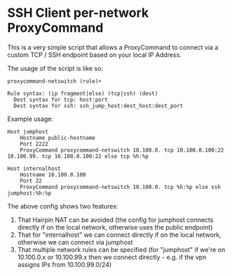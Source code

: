 SSH Client per-network ProxyCommand
===================================

This is a very simple script that allows a ProxyCommand to connect via a custom TCP / SSH endpoint based on your local IP Address.

The usage of the script is like so:

```
proxycommand-netswitch (rule)+

Rule syntax: (ip fragment|else) (tcp|ssh) (dest)
  Dest syntax for tcp: host:port
  Dest syntax for ssh: ssh_jump_host:dest_host:dest_port
```

Example usage:
```
Host jumphost
	Hostname public-hostname
	Port 2222
	ProxyCommand proxycommand-netswitch 10.100.0. tcp 10.100.0.100:22 10.100.99. tcp 10.100.0.100:22 else tcp %h:%p

Host internalhost
	Hostname 10.100.0.100
	Port 22
	ProxyCommand proxycommand-netswitch 10.100.0. tcp %h:%p else ssh jumphost:%h:%p
```

The above config shows two features:
1. That Hairpin NAT can be avoided (the config for jumphost connects directly if on the local network, otherwise uses the public endpoint)
2. That for "internalhost" we can connect directly if on the local network, otherwise we can connect via jumphost
3. That multiple network rules can be specified (for "jumphost" if we're on 10.100.0.x or 10.100.99.x then we connect directly - e.g. if the vpn assigns IPs from 10.100.99.0/24)


